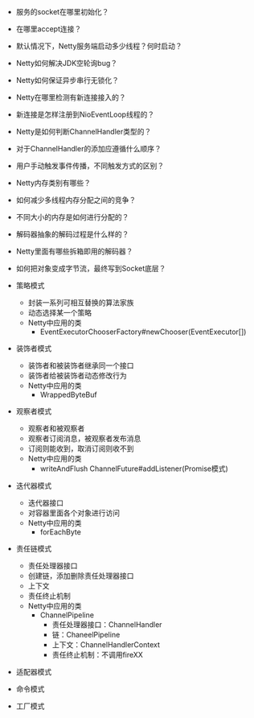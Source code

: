 - 服务的socket在哪里初始化？
- 在哪里accept连接？
- 默认情况下，Netty服务端启动多少线程？何时启动？
- Netty如何解决JDK空轮询bug？
- Netty如何保证异步串行无锁化？
- Netty在哪里检测有新连接接入的？
- 新连接是怎样注册到NioEventLoop线程的？
- Netty是如何判断ChannelHandler类型的？
- 对于ChannelHandler的添加应遵循什么顺序？
- 用户手动触发事件传播，不同触发方式的区别？
- Netty内存类别有哪些？
- 如何减少多线程内存分配之间的竞争？
- 不同大小的内存是如何进行分配的？
- 解码器抽象的解码过程是什么样的？
- Netty里面有哪些拆箱即用的解码器？
- 如何把对象变成字节流，最终写到Socket底层？

- 策略模式
  - 封装一系列可相互替换的算法家族
  - 动态选择某一个策略
  - Netty中应用的类
    - EventExecutorChooserFactory#newChooser(EventExecutor[])
- 装饰者模式
  - 装饰者和被装饰者继承同一个接口
  - 装饰者给被装饰者动态修改行为
  - Netty中应用的类
    - WrappedByteBuf
- 观察者模式
  - 观察者和被观察者
  - 观察者订阅消息，被观察者发布消息
  - 订阅则能收到，取消订阅则收不到
  - Netty中应用的类
    - writeAndFlush ChannelFuture#addListener(Promise模式)
- 迭代器模式
  - 迭代器接口
  - 对容器里面各个对象进行访问
  - Netty中应用的类
    - forEachByte
- 责任链模式
  - 责任处理器接口
  - 创建链，添加删除责任处理器接口
  - 上下文
  - 责任终止机制
  - Netty中应用的类
    - ChannelPipeline
      - 责任处理器接口：ChannelHandler
      - 链：ChaneelPipeline
      - 上下文：ChannelHandlerContext
      - 责任终止机制：不调用fireXX
- 适配器模式
- 命令模式
- 工厂模式